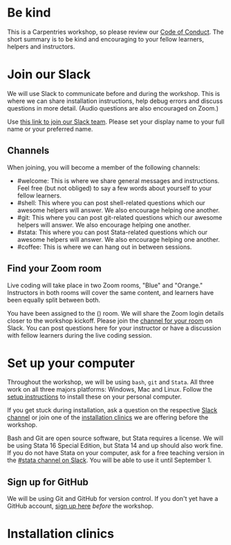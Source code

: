 # Be kind
This is a Carpentries workshop, so please review our [Code of Conduct](https://docs.carpentries.org/topic_folders/policies/code-of-conduct.html#code-of-conduct-summary-view). The short summary is to be kind and encouraging to your fellow learners, helpers and instructors.

# Join our Slack
We will use Slack to communicate before and during the workshop. This is where we can share installation instructions, help debug errors and discuss questions in more detail. (Audio questions are also encouraged on Zoom.)

Use [this link to join our Slack team](). Please set your display name to your full name or your preferred name.

## Channels
When joining, you will become a member of the following channels:
- #welcome: This is where we share general messages and instructions. Feel free (but not obliged) to say a few words about yourself to your fellow learners.
- #shell: This where you can post shell-related questions which our awesome helpers will answer. We also encourage helping one another.
- #git: This where you can post git-related questions which our awesome helpers will answer. We also encourage helping one another.
- #stata: This where you can post Stata-related questions which our awesome helpers will answer. We also encourage helping one another.
- #coffee: This is where we can hang out in between sessions.

## Find your Zoom room
Live coding will take place in two Zoom rooms, "Blue" and "Orange." Instructors in both rooms will cover the same content, and learners have been equally split between both.

You have been assigned to the () room. We will share the Zoom login details closer to the workshop kickoff. Please join the [channel for your room]() on Slack. You can post questions here for your instructor or have a discussion with fellow learners during the live coding session. 

# Set up your computer
Throughout the workshop, we will be using `bash`, `git` and `Stata`. All three work on all three majors platforms: Windows, Mac and Linux. Follow the [setup instructions](https://korenmiklos.github.io/2020-08-23-eea/#setup) to install these on your personal computer.

If you get stuck during installation, ask a question on the respective [Slack channel]() or join one of the [installation clinics]() we are offering before the workshop.

Bash and Git are open source software, but Stata requires a license. We will be using Stata 16 Special Edition, but Stata 14 and up should also work fine. If you do not have Stata on your computer, ask for a free teaching version in the [#stata channel on Slack](). You will be able to use it until September 1.

## Sign up for GitHub
We will be using Git and GitHub for version control. If you don't yet have a GitHub account, [sign up here](https://github.com/join) *before* the workshop.

# Installation clinics
